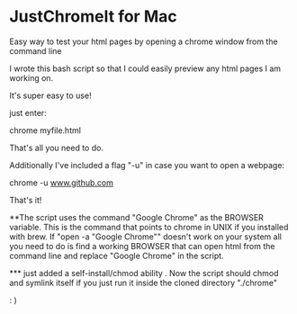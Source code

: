 # JustChromeIt for Mac

Easy way to test your html pages by opening a chrome window from the command line

I wrote this bash script so that I could easily preview any html pages I am working on.

It's super easy to use!

just enter:

chrome myfile.html 

That's all you need to do.

Additionally I've included a flag "-u" in case you want to open a webpage:

chrome -u www.github.com

That's it!

**The script uses the command "Google Chrome" as the BROWSER variable.  This is the command that points to chrome in UNIX if you installed with brew.  If "open -a "Google Chrome"" doesn't work on your system all you need to do is find a working BROWSER that can open html from the command line and replace "Google Chrome" in the script.

*** just added a self-install/chmod ability .  Now the script should chmod and symlink itself if you just run it inside the cloned directory "./chrome" 

: )
